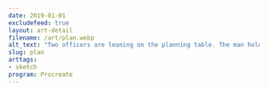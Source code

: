 ```yaml
---
date: 2019-01-01
excludefeed: true
layout: art-detail
filename: /art/plan.webp
alt_text: "Two officers are leaning on the planning table. The man holds a clipboard, and glaring at the woman who is lost in thought."
slug: plan
arttags:
- sketch
program: Procreate
---
```

